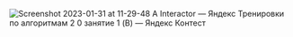 ![Screenshot 2023-01-31 at 11-29-48 A  Interactor — Яндекс  Тренировки по алгоритмам 2 0 занятие 1 (B) — Яндекс Контест](https://user-images.githubusercontent.com/88425424/215708410-87a1c56e-cea5-458a-92a8-594b5b3ccdb8.png)
